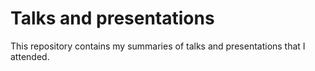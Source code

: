 # Talks and presentations 

This repository contains my summaries of talks and presentations that I attended.

